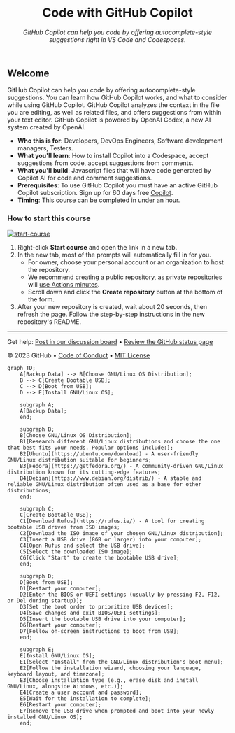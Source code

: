 <header>

<!--
  <<< Author notes: Course header >>>
  Read <https://skills.github.com/quickstart> for more information about how to build courses using this template.
  Include a 1280×640 image, course name in sentence case, and a concise description in emphasis.
  In your repository settings: enable template repository, add your 1280×640 social image, auto delete head branches.
  Next to "About", add description & tags; disable releases, packages, & environments.
  Add your open source license, GitHub uses the MIT license.
-->

# Code with GitHub Copilot

_GitHub Copilot can help you code by offering autocomplete-style suggestions right in VS Code and Codespaces._

</header>

<!--
  <<< Author notes: Course start >>>
  Include start button, a note about Actions minutes,
  and tell the learner why they should take the course.
-->

## Welcome

GitHub Copilot can help you code by offering autocomplete-style suggestions. You can learn how GitHub Copilot works, and what to consider while using GitHub Copilot. GitHub Copilot analyzes the context in the file you are editing, as well as related files, and offers suggestions from within your text editor. GitHub Copilot is powered by OpenAI Codex, a new AI system created by OpenAI.

- **Who this is for**: Developers, DevOps Engineers, Software development managers, Testers.
- **What you'll learn**: How to install Copilot into a Codespace, accept suggestions from code, accept suggestions from comments.
- **What you'll build**: Javascript files that will have code generated by Copilot AI for code and comment suggestions.
- **Prerequisites**: To use GitHub Copilot you must have an active GitHub Copilot subscription. Sign up for 60 days free [Copilot](https://github.com/settings/copilot).
- **Timing**: This course can be completed in under an hour.

### How to start this course

<!-- For start course, run in JavaScript:
'https://github.com/new?' + new URLSearchParams({
  template_owner: 'skills',
  template_name: 'copilot-codespaces-vscode',
  owner: '@me',
  name: 'skills-copilot-codespaces-vscode',
  description: 'My clone repository',
  visibility: 'public',
}).toString()
-->

[![start-course](https://user-images.githubusercontent.com/1221423/235727646-4a590299-ffe5-480d-8cd5-8194ea184546.svg)](https://github.com/new?template_owner=skills&template_name=copilot-codespaces-vscode&owner=%40me&name=skills-copilot-codespaces-vscode&description=My+clone+repository&visibility=public)

1. Right-click **Start course** and open the link in a new tab.
2. In the new tab, most of the prompts will automatically fill in for you.
   - For owner, choose your personal account or an organization to host the repository.
   - We recommend creating a public repository, as private repositories will [use Actions minutes](https://docs.github.com/en/billing/managing-billing-for-github-actions/about-billing-for-github-actions).
   - Scroll down and click the **Create repository** button at the bottom of the form.
3. After your new repository is created, wait about 20 seconds, then refresh the page. Follow the step-by-step instructions in the new repository's README.

<footer>

<!--
  <<< Author notes: Footer >>>
  Add a link to get support, GitHub status page, code of conduct, license link.
-->

---

Get help: [Post in our discussion board](https://github.com/skills/.github/discussions) &bull; [Review the GitHub status page](https://www.githubstatus.com/)

&copy; 2023 GitHub &bull; [Code of Conduct](https://www.contributor-covenant.org/version/2/1/code_of_conduct/code_of_conduct.md) &bull; [MIT License](https://gh.io/mit)

</footer>

```mermaid
graph TD;
    A[Backup Data] --> B[Choose GNU/Linux OS Distribution];
    B --> C[Create Bootable USB];
    C --> D[Boot from USB];
    D --> E[Install GNU/Linux OS];

    subgraph A;
    A[Backup Data];
    end;

    subgraph B;
    B[Choose GNU/Linux OS Distribution];
    B1[Research different GNU/Linux distributions and choose the one that best fits your needs. Popular options include:];
    B2[Ubuntu](https://ubuntu.com/download) - A user-friendly GNU/Linux distribution suitable for beginners;
    B3[Fedora](https://getfedora.org/) - A community-driven GNU/Linux distribution known for its cutting-edge features;
    B4[Debian](https://www.debian.org/distrib/) - A stable and reliable GNU/Linux distribution often used as a base for other distributions;
    end;

    subgraph C;
    C[Create Bootable USB];
    C1[Download Rufus](https://rufus.ie/) - A tool for creating bootable USB drives from ISO images;
    C2[Download the ISO image of your chosen GNU/Linux distribution];
    C3[Insert a USB drive (8GB or larger) into your computer];
    C4[Open Rufus and select the USB drive];
    C5[Select the downloaded ISO image];
    C6[Click "Start" to create the bootable USB drive];
    end;

    subgraph D;
    D[Boot from USB];
    D1[Restart your computer];
    D2[Enter the BIOS or UEFI settings (usually by pressing F2, F12, or Del during startup)];
    D3[Set the boot order to prioritize USB devices];
    D4[Save changes and exit BIOS/UEFI settings];
    D5[Insert the bootable USB drive into your computer];
    D6[Restart your computer];
    D7[Follow on-screen instructions to boot from USB];
    end;

    subgraph E;
    E[Install GNU/Linux OS];
    E1[Select "Install" from the GNU/Linux distribution's boot menu];
    E2[Follow the installation wizard, choosing your language, keyboard layout, and timezone];
    E3[Choose installation type (e.g., erase disk and install GNU/Linux, alongside Windows, etc.)];
    E4[Create a user account and password];
    E5[Wait for the installation to complete];
    E6[Restart your computer];
    E7[Remove the USB drive when prompted and boot into your newly installed GNU/Linux OS];
    end;
```

